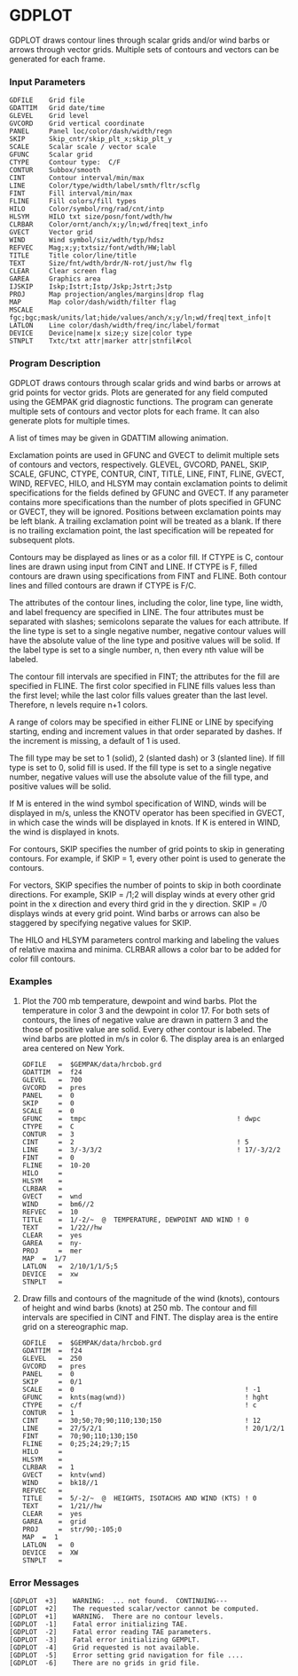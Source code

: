 # GDPLOT

GDPLOT draws contour lines through scalar grids and/or wind
       barbs or arrows through vector grids.  Multiple sets
       of contours and vectors can be generated for each
       frame.

### Input Parameters
 
    GDFILE    Grid file
    GDATTIM   Grid date/time
    GLEVEL    Grid level
    GVCORD    Grid vertical coordinate
    PANEL     Panel loc/color/dash/width/regn
    SKIP      Skip_cntr/skip_plt_x;skip_plt_y
    SCALE     Scalar scale / vector scale
    GFUNC     Scalar grid
    CTYPE     Contour type:  C/F
    CONTUR    Subbox/smooth
    CINT      Contour interval/min/max
    LINE      Color/type/width/label/smth/fltr/scflg
    FINT      Fill interval/min/max
    FLINE     Fill colors/fill types
    HILO      Color/symbol/rng/rad/cnt/intp
    HLSYM     HILO txt size/posn/font/wdth/hw
    CLRBAR    Color/ornt/anch/x;y/ln;wd/freq|text_info
    GVECT     Vector grid
    WIND      Wind symbol/siz/wdth/typ/hdsz
    REFVEC    Mag;x;y;txtsiz/font/wdth/HW;labl
    TITLE     Title color/line/title
    TEXT      Size/fnt/wdth/brdr/N-rot/just/hw flg
    CLEAR     Clear screen flag
    GAREA     Graphics area
    IJSKIP    Iskp;Istrt;Istp/Jskp;Jstrt;Jstp
    PROJ      Map projection/angles/margins|drop flag
    MAP       Map color/dash/width/filter flag
    MSCALE    fgc;bgc;mask/units/lat;hide/values/anch/x;y/ln;wd/freq|text_info|t
    LATLON    Line color/dash/width/freq/inc/label/format
    DEVICE    Device|name|x size;y size|color type
    STNPLT    Txtc/txt attr|marker attr|stnfil#col
 
 

### Program Description
 
GDPLOT draws contours through scalar grids and wind barbs
or arrows at grid points for vector grids.  Plots are
generated for any field computed using the GEMPAK grid
diagnostic functions.  The program can generate multiple
sets of contours and vector plots for each frame.  It can
also generate plots for multiple times.

A list of times may be given in GDATTIM allowing animation.

Exclamation points are used in GFUNC and GVECT to delimit
multiple sets of contours and vectors, respectively.
GLEVEL, GVCORD, PANEL, SKIP, SCALE, GFUNC, CTYPE, CONTUR,
CINT, TITLE, LINE, FINT, FLINE, GVECT, WIND, REFVEC, HILO,
and HLSYM may contain exclamation points to delimit
specifications for the fields defined by GFUNC and GVECT.
If any parameter contains more specifications than the
number of plots specified in GFUNC or GVECT, they will be
ignored.  Positions between exclamation points may be left
blank.  A trailing exclamation point will be treated as a
blank.  If there is no trailing exclamation point, the
last specification will be repeated for subsequent plots.

Contours may be displayed as lines or as a color fill.
If CTYPE is C, contour lines are drawn using input from CINT
and LINE.  If CTYPE is F, filled contours are drawn using
specifications from FINT and FLINE. Both contour lines and
filled contours are drawn if CTYPE is F/C.

The attributes of the contour lines, including the color,
line type, line width, and label frequency are specified
in LINE.  The four attributes must be separated with slashes;
semicolons separate the values for each attribute.  If the
line type is set to a single negative number, negative
contour values will have the absolute value of the line type
and positive values will be solid.  If the label type is set
to a single number, n, then every nth value will be labeled.

The contour fill intervals are specified in FINT; the attributes
for the fill are specified in FLINE.  The first color specified
in FLINE fills values less than the first level; while the
last color fills values greater than the last level.  Therefore,
n levels require n+1 colors.

A range of colors may be specified in either FLINE or LINE by
specifying starting, ending and increment values in that order
separated by dashes.  If the increment is missing, a default
of 1 is used.

The fill type may be set to 1 (solid), 2 (slanted dash) or 3
(slanted line).  If fill type is set to 0, solid fill is used.
If the fill type is set to a single negative number, negative
values will use the absolute value of the fill type, and positive
values will be solid.

If M is entered in the wind symbol specification of WIND, winds
will be displayed in m/s, unless the KNOTV operator has been
specified in GVECT, in which case the winds will be displayed
in knots.  If K is entered in WIND, the wind is displayed in
knots.

For contours, SKIP specifies the number of grid points to skip
in generating contours.  For example, if SKIP = 1, every other
point is used to generate the contours.

For vectors, SKIP specifies the number of points to skip in both
coordinate directions.  For example, SKIP = /1;2 will display winds
at every other grid point in the x direction and every third grid
in the y direction.  SKIP = /0 displays winds at every grid point.
Wind barbs or arrows can also be staggered by specifying negative
values for SKIP.

The HILO and HLSYM parameters control marking and labeling the
values of relative maxima and minima.  CLRBAR allows a color bar
to be added for color fill contours.

 
### Examples
 
1.  Plot the 700 mb temperature, dewpoint and wind barbs.  Plot the
temperature in color 3 and the dewpoint in color 17.  For both
sets of contours, the lines of negative value are drawn in
pattern 3 and the those of positive value are solid.  Every other
contour is labeled.  The wind barbs are plotted in m/s in color 6.
The display area is an enlarged area centered on New York.

        GDFILE	 =  $GEMPAK/data/hrcbob.grd
        GDATTIM	 =  f24
        GLEVEL	 =  700
        GVCORD	 =  pres
        PANEL	 =  0
        SKIP	 =  0
        SCALE	 =  0
        GFUNC	 =  tmpc                                      ! dwpc
        CTYPE	 =  C
        CONTUR	 =  3
        CINT	 =  2                                         ! 5
        LINE	 =  3/-3/3/2                                  ! 17/-3/2/2
        FINT	 =  0
        FLINE	 =  10-20
        HILO	 =
        HLSYM	 =
        CLRBAR	 =
        GVECT	 =  wnd
        WIND	 =  bm6//2
        REFVEC	 =  10
        TITLE	 =  1/-2/~  @  TEMPERATURE, DEWPOINT AND WIND ! 0
        TEXT	 =  1/22//hw
        CLEAR	 =  yes
        GAREA	 =  ny-
        PROJ	 =  mer
        MAP	 =  1/7
        LATLON	 =  2/10/1/1/5;5
        DEVICE	 =  xw
        STNPLT   =

2.  Draw fills and contours of the magnitude of the wind (knots),
contours of height and wind barbs (knots) at 250 mb.  The
contour and fill intervals are specified in CINT and FINT.
The display area is the entire grid on a stereographic map.
    
        GDFILE	 =  $GEMPAK/data/hrcbob.grd
        GDATTIM	 =  f24
        GLEVEL	 =  250
        GVCORD	 =  pres
        PANEL	 =  0
        SKIP	 =  0/1
        SCALE	 =  0                                           ! -1
        GFUNC	 =  knts(mag(wnd))                              ! hght
        CTYPE	 =  c/f                                         ! c
        CONTUR	 =  1
        CINT	 =  30;50;70;90;110;130;150                     ! 12
        LINE	 =  27/5/2/1                                    ! 20/1/2/1
        FINT	 =  70;90;110;130;150
        FLINE	 =  0;25;24;29;7;15
        HILO	 =
        HLSYM	 =
        CLRBAR	 =  1
        GVECT	 =  kntv(wnd)
        WIND	 =  bk18//1
        REFVEC	 =
        TITLE	 =  5/-2/~  @  HEIGHTS, ISOTACHS AND WIND (KTS) ! 0
        TEXT	 =  1/21//hw
        CLEAR	 =  yes
        GAREA	 =  grid
        PROJ	 =  str/90;-105;0
        MAP	 =  1
        LATLON	 =  0
        DEVICE	 =  XW
        STNPLT   =

### Error Messages
 
    [GDPLOT  +3]    WARNING:  ... not found.  CONTINUING---
    [GDPLOT  +2]    The requested scalar/vector cannot be computed.
    [GDPLOT  +1]    WARNING.  There are no contour levels.
    [GDPLOT  -1]    Fatal error initializing TAE.
    [GDPLOT  -2]    Fatal error reading TAE parameters.
    [GDPLOT  -3]    Fatal error initializing GEMPLT.
    [GDPLOT  -4]    Grid requested is not available.
    [GDPLOT  -5]    Error setting grid navigation for file ....
    [GDPLOT  -6]    There are no grids in grid file.
